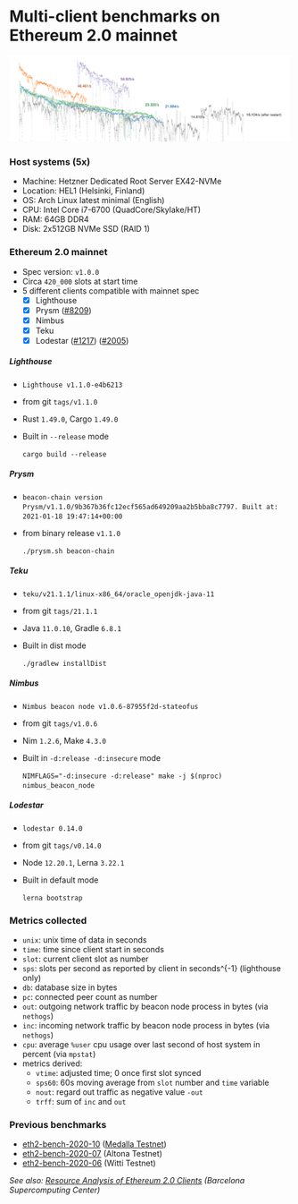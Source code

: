 # Multi-client benchmarks on Ethereum 2.0 mainnet

![preview](./res/preview.png)

### Host systems (5x)
- Machine: Hetzner Dedicated Root Server EX42-NVMe
- Location: HEL1 (Helsinki, Finland)
- OS: Arch Linux latest minimal (English)
- CPU: Intel Core i7-6700 (QuadCore/Skylake/HT)
- RAM: 64GB DDR4
- Disk: 2x512GB NVMe SSD (RAID 1)

### Ethereum 2.0 mainnet
- Spec version: `v1.0.0`
- Circa `420_000` slots at start time
- 5 different clients compatible with mainnet spec
    - [x] Lighthouse
    - [x] Prysm ([#8209](https://github.com/prysmaticlabs/prysm/issues/8209))
    - [x] Nimbus
    - [x] Teku
    - [x] Lodestar ([#1217](https://github.com/ChainSafe/lodestar/issues/1217)) ([#2005](https://github.com/ChainSafe/lodestar/issues/2005))

##### Lighthouse
- `Lighthouse v1.1.0-e4b6213`
- from git `tags/v1.1.0`
- Rust `1.49.0`, Cargo `1.49.0`
- Built in `--release` mode

    `cargo build --release`

##### Prysm
- `beacon-chain version Prysm/v1.1.0/9b367b36fc12ecf565ad649209aa2b5bba8c7797. Built at: 2021-01-18 19:47:14+00:00`
- from binary release `v1.1.0`

    `./prysm.sh beacon-chain`

##### Teku
- `teku/v21.1.1/linux-x86_64/oracle_openjdk-java-11`
- from git `tags/21.1.1`
- Java `11.0.10`, Gradle `6.8.1`
- Built in dist mode

    `./gradlew installDist`

##### Nimbus
- `Nimbus beacon node v1.0.6-87955f2d-stateofus`
- from git `tags/v1.0.6`
- Nim `1.2.6`, Make `4.3.0`
- Built in `-d:release -d:insecure` mode

    `NIMFLAGS="-d:insecure -d:release" make -j $(nproc) nimbus_beacon_node`

##### Lodestar
- `lodestar 0.14.0`
- from git `tags/v0.14.0`
- Node `12.20.1`, Lerna `3.22.1`
- Built in default mode

    `lerna bootstrap`

### Metrics collected
- `unix`: unix time of data in seconds
- `time`: time since client start in seconds
- `slot`: current client slot as number
- `sps`: slots per second as reported by client in seconds^{-1} (lighthouse only)
- `db`: database size in bytes
- `pc`: connected peer count as number
- `out`: outgoing network traffic by beacon node process in bytes (via `nethogs`)
- `inc`: incoming network traffic by beacon node process in bytes (via `nethogs`)
- `cpu`: average `%user` cpu usage over last second of host system in percent (via `mpstat`)
- metrics derived:
    - `vtime`: adjusted time; 0 once first slot synced
    - `sps60`: 60s moving average from `slot` number and `time` variable
    - `nout`: regard out traffic as negative value `-out`
    - `trff`: sum of `inc` and `out`

### Previous benchmarks
- [eth2-bench-2020-10](https://github.com/q9f/eth2-bench-2020-10) ([Medalla Testnet](https://github.com/goerli/medalla))
- [eth2-bench-2020-07](https://github.com/q9f/eth2-bench-2020-07) (Altona Testnet)
- [eth2-bench-2020-06](https://github.com/q9f/eth2-bench-2020-06) (Witti Testnet)

_See also: [Resource Analysis of Ethereum 2.0 Clients](https://arxiv.org/abs/2012.14718) (Barcelona Supercomputing Center)_
